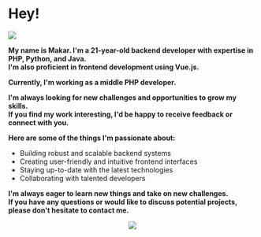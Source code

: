 # Hey!
![](https://komarev.com/ghpvc/?username=MakarMS&color=orange)

**My name is Makar. I'm a 21-year-old backend developer with expertise in PHP, Python, and Java.\
I'm also proficient in frontend development using Vue.js.**

**Currently, I'm working as a middle PHP developer.**

**I'm always looking for new challenges and opportunities to grow my skills.\
If you find my work interesting, I'd be happy to receive feedback or connect with you.**

**Here are some of the things I'm passionate about:**

* Building robust and scalable backend systems
* Creating user-friendly and intuitive frontend interfaces
* Staying up-to-date with the latest technologies
* Collaborating with talented developers

**I'm always eager to learn new things and take on new challenges.\
If you have any questions or would like to discuss potential projects, please don't hesitate to contact me.**

<p align="center">
  <img src="https://github-readme-streak-stats.herokuapp.com/?user=makarms&theme=dark&hide_border=true">
</p>
